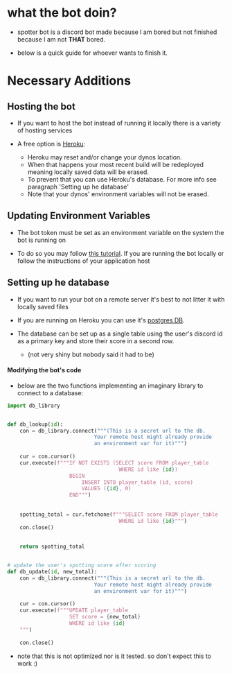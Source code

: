 # what the bot doin?
* spotter bot is a discord bot made because I am bored but not finished because I am not <b>THAT</b> bored.

* below is a quick guide for whoever wants to finish it.

# Necessary Additions

## Hosting the bot
* If you want to host the bot instead of running it locally there is a variety of hosting services

* A free option is [Heroku](https://devcenter.heroku.com/articles/dyno-types):
    * Heroku may reset and/or change your dynos location.
    * When that happens your most recent build will be redeployed meaning locally saved data will be erased.
    * To prevent that you can use Heroku's database. For more info see paragraph 'Setting up he database'
    * Note that your dynos' environment variables will not be erased.

## Updating Environment Variables

* The bot token must be set as an environment variable on the system the bot is running on

* To do so you may follow [this tutorial](https://www.schrodinger.com/kb/1842). If you are running the bot locally or follow the instructions of your application host

## Setting up he database

* If you want to run your bot on a remote server it's best to not litter it with locally saved files

* If you are running on Heroku you can use it's [postgres DB](https://www.heroku.com/postgres).

* The database can be set up as a single table using the user's discord id as a primary key and store their score in a second row.
    * (not very shiny but nobody said it had to be)

#### Modifying the bot's code

* below are the two functions implementing an imaginary library to connect to a database:

```python
import db_library


def db_lookup(id):
    con = db_library.connect("""(This is a secret url to the db.
                            Your remote host might already provide
                            an environment var for it)""")
    
    cur = con.cursor()
    cur.execute(f"""IF NOT EXISTS (SELECT score FROM player_table
                                    WHERE id like {id})
                    BEGIN
                        INSERT INTO player_table (id, score)
                        VALUES ({id}, 0)
                    END""")
                    
    
    spotting_total = cur.fetchone(f"""SELECT score FROM player_table
                                    WHERE id like {id}""")
    con.close()
    
    
    return spotting_total


# update the user's spotting score after scoring
def db_update(id, new_total):
    con = db_library.connect("""(This is a secret url to the db.
                            Your remote host might already provide
                            an environment var for it)""")
    
    cur = con.cursor()
    cur.execute(f"""UPDATE player_table
                    SET score = {new_total}
                    WHERE id like {id}
    """)
    
    con.close()
```

* note that this is not optimized nor is it tested. so don't expect this to work :)
